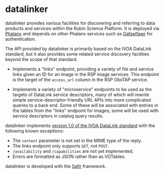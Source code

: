 # datalinker

datalinker provides various facilities for discovering and referring to data products and services within the Rubin Science Platform.
It is deployed via [Phalanx](https://phalanx.lsst.io/) and depends on other Phalanx services such as [Gafaelfawr](https://gafaelfawr.lsst.io/) for authentication.

The API provided by datalinker is primarily based on the IVOA DataLink standard, but it also provides some related service discovery facilities beyond the scope of that standard.

- Implements a "links" endpoint, providing a variety of file and service links given an ID for an image in the RSP image services.
  This endpoint is the target of the `access_url` column in the RSP ObsTAP service.

- Implements a variety of "microservice" endpoints to be used as the targets of DataLink service descriptors, many of which will rewrite simple service-descriptor-friendly URL APIs into more complicated queries to a back end.
  Some of these will be associated with entries in the tables from the "links" endpoint for images; some will be used with service descriptors in catalog query results.

datalinker implements [version 1.0 of the IVOA DataLink standard](https://www.ivoa.net/documents/DataLink/20150617/REC-DataLink-1.0-20150617.html) with the following known exceptions:

- The `content` parameter is not set in the MIME type of the reply.
- The links endpoint only supports `GET`, not `POST`.
- `/availability` and `/capabilities` are not yet implemented.
- Errors are formatted as JSON rather than as VOTables.

datalinker is developed with the [Safir](https://safir.lsst.io) framework.
